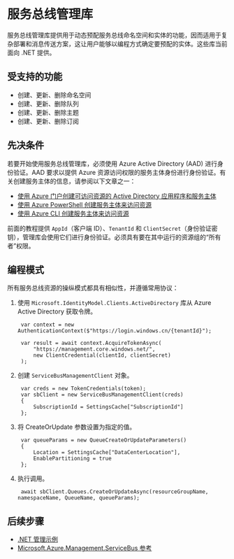 <properties
    pageTitle="Azure 服务总线管理库 | Azure"
      description="通过 .NET 管理服务总线命名空间和实体"
      services="service-bus-messaging"
      cloud="na"
      documentationcenter="na"
      author="jtaubensee"
      manager="sethm" />
<tags
    ms.assetid="ms.service: service-bus-messaging"
      ms.workload="na"
      ms.tgt_pltfrm="na"
      ms.devlang="dotnet"
      ms.topic="article"
      ms.date="01/06/2016"
      wacn.date="02/20/2017"
      ms.author="jotaub" />  


# 服务总线管理库

服务总线管理库提供用于动态预配服务总线命名空间和实体的功能，因而适用于复杂部署和消息传送方案，这让用户能够以编程方式确定要预配的实体。这些库当前面向 .NET 提供。

## 受支持的功能

* 创建、更新、删除命名空间
* 创建、更新、删除队列
* 创建、更新、删除主题
* 创建、更新、删除订阅

## 先决条件

若要开始使用服务总线管理库，必须使用 Azure Active Directory (AAD) 进行身份验证。AAD 要求以提供 Azure 资源访问权限的服务主体身份进行身份验证。有关创建服务主体的信息，请参阅以下文章之一：

* [使用 Azure 门户创建可访问资源的 Active Directory 应用程序和服务主体](/documentation/articles/resource-group-create-service-principal-portal/)
* [使用 Azure PowerShell 创建服务主体来访问资源](/documentation/articles/resource-group-authenticate-service-principal/)
* [使用 Azure CLI 创建服务主体来访问资源](/documentation/articles/resource-group-authenticate-service-principal-cli/)

前面的教程提供 `AppId`（客户端 ID）、`TenantId` 和 `ClientSecret`（身份验证密钥），管理库会使用它们进行身份验证。必须具有要在其中运行的资源组的“所有者”权限。

## 编程模式

所有服务总线资源的操纵模式都具有相似性，并遵循常用协议：

1. 使用 `Microsoft.IdentityModel.Clients.ActiveDirectory` 库从 Azure Active Directory 获取令牌。

	    var context = new AuthenticationContext($"https://login.windows.cn/{tenantId}");

	    var result = await context.AcquireTokenAsync(
	        "https://management.core.windows.net/",
	        new ClientCredential(clientId, clientSecret)
	    );


1. 创建 `ServiceBusManagementClient` 对象。

	    var creds = new TokenCredentials(token);
	    var sbClient = new ServiceBusManagementClient(creds)
	    {
	        SubscriptionId = SettingsCache["SubscriptionId"]
	    };


1. 将 CreateOrUpdate 参数设置为指定的值。

	    var queueParams = new QueueCreateOrUpdateParameters()
	    {
	        Location = SettingsCache["DataCenterLocation"],
	        EnablePartitioning = true
	    };


1. 执行调用。

	    await sbClient.Queues.CreateOrUpdateAsync(resourceGroupName, namespaceName, QueueName, queueParams);


## 后续步骤
* [.NET 管理示例](https://github.com/Azure-Samples/service-bus-dotnet-management/)
* [Microsoft.Azure.Management.ServiceBus 参考](https://docs.microsoft.com/en-us/dotnet/api/Microsoft.Azure.Management.ServiceBus)

<!---HONumber=Mooncake_0213_2017-->